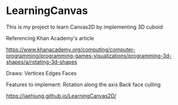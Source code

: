 # LearningCanvas

This is my project to learn Canvas2D by implementing 3D cuboid

Referencing Khan Academy's article

https://www.khanacademy.org/computing/computer-programming/programming-games-visualizations/programming-3d-shapes/a/rotating-3d-shapes

Draws:
Vertices
Edges
Faces

Features to implement:
Rotation along the axis
Back face culling

https://jaehjung.github.io/LearningCanvas2D/
